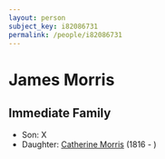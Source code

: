 ```yaml
---
layout: person
subject_key: i82086731
permalink: /people/i82086731
---
```


# James Morris

## Immediate Family

* Son: X
* Daughter: [Catherine Morris](./@33882736@-catherine-morris-b1816-d.md) (1816 - )

